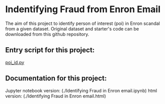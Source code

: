 # Indentifying Fraud from Enron Email

The aim of this project to identify person of interest (poi) in Enron scandal from a given dataset. Original dataset and starter's code can be downloaded from this github repository.


## Entry script for this project:

[poi_id.py](./poi_id.py)


## Documentation for this project:

Jupyter notebook version: (./Identifying Fraud in Enron email.ipynb)
html version: (./Identifying Fraud in Enron email.html)